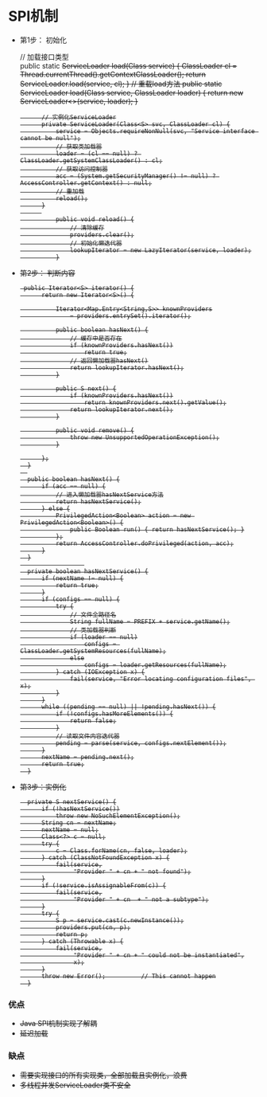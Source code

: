 # SPI机制

+ 第1步： 初始化


    // 加载接口类型  
    public static <S> ServiceLoader<S> load(Class<S> service) {
        ClassLoader cl = Thread.currentThread().getContextClassLoader();
        return ServiceLoader.load(service, cl);
    }
        // 重载load方法
        public static <S> ServiceLoader<S> load(Class<S> service,
                                                ClassLoader loader)
        {
            return new ServiceLoader<>(service, loader);
        }
        
            // 实例化ServiceLoader
            private ServiceLoader(Class<S> svc, ClassLoader cl) {
                service = Objects.requireNonNull(svc, "Service interface cannot be null");
                // 获取类加载器
                loader = (cl == null) ? ClassLoader.getSystemClassLoader() : cl;
                // 获取访问控制器
                acc = (System.getSecurityManager() != null) ? AccessController.getContext() : null;
                // 重加载
                reload();
            }
            
                public void reload() {
                    // 清除缓存
                    providers.clear();
                    // 初始化懒迭代器
                    lookupIterator = new LazyIterator(service, loader);
                }

+ 第2步： 判断内容

    
       public Iterator<S> iterator() {
            return new Iterator<S>() {
    
                Iterator<Map.Entry<String,S>> knownProviders
                    = providers.entrySet().iterator();
    
                public boolean hasNext() {
                    // 缓存中是否存在
                    if (knownProviders.hasNext())
                        return true;
                    // 返回懒加载器hasNext()
                    return lookupIterator.hasNext();
                }
    
                public S next() {
                    if (knownProviders.hasNext())
                        return knownProviders.next().getValue();
                    return lookupIterator.next();
                }
    
                public void remove() {
                    throw new UnsupportedOperationException();
                }
    
            };
        }
        
        public boolean hasNext() {
            if (acc == null) {
                // 进入懒加载器hasNextService方法
                return hasNextService();
            } else {
                PrivilegedAction<Boolean> action = new PrivilegedAction<Boolean>() {
                    public Boolean run() { return hasNextService(); }
                };
                return AccessController.doPrivileged(action, acc);
            }
        }
                        
        private boolean hasNextService() {
            if (nextName != null) {
                return true;
            }
            if (configs == null) {
                try {
                    // 文件全路径名
                    String fullName = PREFIX + service.getName();
                    // 类加载器判断
                    if (loader == null)
                        configs = ClassLoader.getSystemResources(fullName);
                    else
                        configs = loader.getResources(fullName);
                } catch (IOException x) {
                    fail(service, "Error locating configuration files", x);
                }
            }
            while ((pending == null) || !pending.hasNext()) {
                if (!configs.hasMoreElements()) {
                    return false;
                }
                // 读取文件内容迭代器
                pending = parse(service, configs.nextElement());
            }
            nextName = pending.next();
            return true;
        }
        
+ 第3步：实例化


        private S nextService() {
            if (!hasNextService())
                throw new NoSuchElementException();
            String cn = nextName;
            nextName = null;
            Class<?> c = null;
            try {
                c = Class.forName(cn, false, loader);
            } catch (ClassNotFoundException x) {
                fail(service,
                     "Provider " + cn + " not found");
            }
            if (!service.isAssignableFrom(c)) {
                fail(service,
                     "Provider " + cn  + " not a subtype");
            }
            try {
                S p = service.cast(c.newInstance());
                providers.put(cn, p);
                return p;
            } catch (Throwable x) {
                fail(service,
                     "Provider " + cn + " could not be instantiated",
                     x);
            }
            throw new Error();          // This cannot happen
        }

### 优点
+ Java SPI机制实现了解耦
+ 延迟加载

### 缺点
+ 需要实现接口的所有实现类，全部加载且实例化，浪费
+ 多线程并发ServiceLoader类不安全
